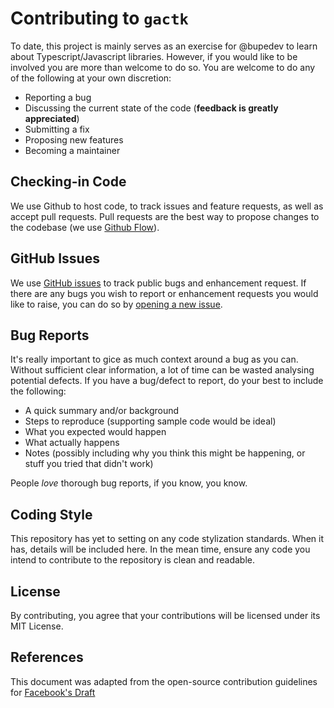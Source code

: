 # Contributing to `gactk`
To date, this project is mainly serves as an exercise for @bupedev to learn about Typescript/Javascript libraries. However, if you would like to be involved you are more than welcome to do so. You are welcome to do any of the following at your own discretion:

- Reporting a bug
- Discussing the current state of the code (**feedback is greatly appreciated**)
- Submitting a fix
- Proposing new features
- Becoming a maintainer

## Checking-in Code
We use Github to host code, to track issues and feature requests, as well as accept pull requests. Pull requests are the best way to propose changes to the codebase (we use [Github Flow](https://docs.github.com/en/get-started/quickstart/github-flow)).
## GitHub Issues
We use [GitHub issues](https://github.com/bupedev/gactk/issues) to track public bugs and enhancement request. If there are any bugs you wish to report or enhancement requests you would like to raise, you can do so by [opening a new issue](https://github.com/bupedev/gactk/issues/new).

## Bug Reports
It's really important to gice as much context around a bug as you can. Without sufficient clear information, a lot of time can be wasted analysing potential defects. If you have a bug/defect to report, do your best to include the following:

- A quick summary and/or background
- Steps to reproduce (supporting sample code would be ideal)
- What you expected would happen
- What actually happens
- Notes (possibly including why you think this might be happening, or stuff you tried that didn't work)

People *love* thorough bug reports, if you know, you know.

## Coding Style
This repository has yet to setting on any code stylization standards. When it has, details will be included here. In the mean time, ensure any code you intend to contribute to the repository is clean and readable.

## License
By contributing, you agree that your contributions will be licensed under its MIT License.

## References
This document was adapted from the open-source contribution guidelines for [Facebook's Draft](https://github.com/facebook/draft-js/blob/a9316a723f9e918afde44dea68b5f9f39b7d9b00/CONTRIBUTING.md)